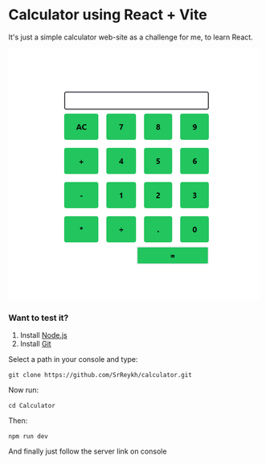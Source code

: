 # Calculator using React + Vite

It's just a simple calculator web-site as a challenge for me, to learn React.

![Calculator's Photo](https://github.com/SrReykh/calculator/blob/main/src/img/calculator.png)

### Want to test it?

1. Install <a href="https://nodejs.org/en" target="_blank">Node.js</a>
2. Install <a href="https://git-scm.com/" target="_blank">Git</a>

Select a path in your console and type:

```console
git clone https://github.com/SrReykh/calculator.git
```

Now run:

```console
cd Calculator
```

Then:

```console
npm run dev
```

And finally just follow the server link on console

